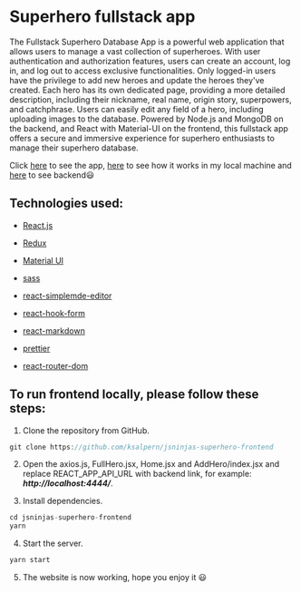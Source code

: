 # Superhero fullstack app

The Fullstack Superhero Database App is a powerful web application that allows users to manage a vast collection of superheroes. With user authentication and authorization features, users can create an account, log in, and log out to access exclusive functionalities. Only logged-in users have the privilege to add new heroes and update the heroes they've created. Each hero has its own dedicated page, providing a more detailed description, including their nickname, real name, origin story, superpowers, and catchphrase. Users can easily edit any field of a hero, including uploading images to the database. Powered by Node.js and MongoDB on the backend, and React with Material-UI on the frontend, this fullstack app offers a secure and immersive experience for superhero enthusiasts to manage their superhero database.

Click [here](https://ksalpern-hero-app.vercel.app/) to see the app, [here]() to see how it works in my local machine and [here](https://github.com/ksalpern/jsninjas-superhero-testcase) to see backend😃

## Technologies used:

- [React.js](https://react.dev/)

- [Redux](https://redux-toolkit.js.org/)

- [Material UI](https://mui.com/)

- [sass](https://www.npmjs.com/package/sass)

- [react-simplemde-editor](https://www.npmjs.com/package/react-simplemde-editor)

- [react-hook-form](https://www.npmjs.com/package/react-hook-form)

- [react-markdown](https://www.npmjs.com/package/react-markdown)

- [prettier](https://www.npmjs.com/package/prettier)

- [react-router-dom](https://www.npmjs.com/package/react-router-dom)

## To run frontend locally, please follow these steps:

1. Clone the repository from GitHub.

```javascript
git clone https://github.com/ksalpern/jsninjas-superhero-frontend
```

2. Open the axios.js, FullHero.jsx, Home.jsx and AddHero/index.jsx and replace REACT_APP_API_URL with backend link, for example: **_http://localhost:4444/_**.

3. Install dependencies.

```javascript
cd jsninjas-superhero-frontend
yarn
```

4. Start the server.

```javascript
yarn start
```

5. The website is now working, hope you enjoy it 😃
